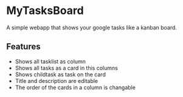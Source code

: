 # MyTasksBoard
A simple webapp that shows your google tasks like a kanban board.

## Features
- Shows all tasklist as column
- Shows all tasks as a card in this columns
- Shows childtask as task on the card
- Title and description are editable
- The order of the cards in a column is changable